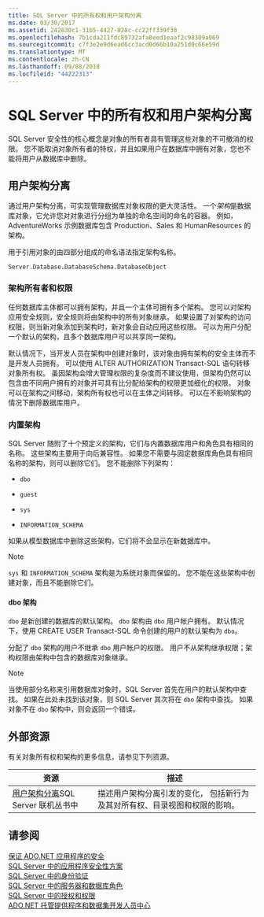 ```yaml
---
title: SQL Server 中的所有权和用户架构分离
ms.date: 03/30/2017
ms.assetid: 242830c1-31b5-4427-828c-cc22ff339f30
ms.openlocfilehash: 7b1cda211fdc89732afa8eed1eaaf2c98309a969
ms.sourcegitcommit: c7f3e2e9d6ead6cc3acd0d66b10a251d0c66e59d
ms.translationtype: MT
ms.contentlocale: zh-CN
ms.lasthandoff: 09/08/2018
ms.locfileid: "44222313"
---
```

# <a name="ownership-and-user-schema-separation-in-sql-server"></a>SQL Server 中的所有权和用户架构分离
SQL Server 安全性的核心概念是对象的所有者具有管理这些对象的不可撤消的权限。 您不能取消对象所有者的特权，并且如果用户在数据库中拥有对象，您也不能将用户从数据库中删除。  
  
## <a name="user-schema-separation"></a>用户架构分离  
 通过用户架构分离，可实现管理数据库对象权限的更大灵活性。 一个*架构*是数据库对象，它允许您对对象进行分组为单独的命名空间的命名的容器。 例如，AdventureWorks 示例数据库包含 Production、Sales 和 HumanResources 的架构。  
  
 用于引用对象的由四部分组成的命名语法指定架构名称。  
  
```  
Server.Database.DatabaseSchema.DatabaseObject  
```  
  
### <a name="schema-owners-and-permissions"></a>架构所有者和权限  
 任何数据库主体都可以拥有架构，并且一个主体可拥有多个架构。 您可以对架构应用安全规则，安全规则将由架构中的所有对象继承。 如果设置了对架构的访问权限，则当新对象添加到架构时，新对象会自动应用这些权限。 可以为用户分配一个默认的架构，且多个数据库用户可以共享同一架构。  
  
 默认情况下，当开发人员在架构中创建对象时，该对象由拥有架构的安全主体而不是开发人员拥有。 可以使用 ALTER AUTHORIZATION Transact-SQL 语句转移对象所有权。 虽因架构会增大管理权限的复杂度而不建议使用，但架构仍然可以包含由不同用户拥有的对象并可具有比分配给架构的权限更加细化的权限。 对象可以在架构之间移动，架构所有权也可以在主体之间转移。 可以在不影响架构的情况下删除数据库用户。  
  
### <a name="built-in-schemas"></a>内置架构  
 SQL Server 随附了十个预定义的架构，它们与内置数据库用户和角色具有相同的名称。 这些架构主要用于向后兼容性。 如果您不需要与固定数据库角色具有相同名称的架构，则可以删除它们。 您不能删除下列架构：  
  
-   `dbo`  
  
-   `guest`  
  
-   `sys`  
  
-   `INFORMATION_SCHEMA`  
  
 如果从模型数据库中删除这些架构，它们将不会显示在新数据库中。  
  
> [!NOTE]
>  `sys` 和 `INFORMATION_SCHEMA` 架构是为系统对象而保留的。 您不能在这些架构中创建对象，而且不能删除它们。  
  
#### <a name="the-dbo-schema"></a>dbo 架构  
 `dbo` 是新创建的数据库的默认架构。 `dbo` 架构由 `dbo` 用户帐户拥有。 默认情况下，使用 CREATE USER Transact-SQL 命令创建的用户的默认架构为 `dbo`。  
  
 分配了 `dbo` 架构的用户不继承 `dbo` 用户帐户的权限。 用户不从架构继承权限；架构权限由架构中包含的数据库对象继承。  
  
> [!NOTE]
>  当使用部分名称来引用数据库对象时，SQL Server 首先在用户的默认架构中查找。 如果在此处未找到该对象，则 SQL Server 其次将在 `dbo` 架构中查找。 如果对象不在 `dbo` 架构中，则会返回一个错误。  
  
## <a name="external-resources"></a>外部资源  
 有关对象所有权和架构的更多信息，请参见下列资源。  
  
|资源|描述|  
|--------------|-----------------|  
|[用户架构分离](https://msdn.microsoft.com/library/ms190387.aspx)SQL Server 联机丛书中|描述用户架构分离引发的变化， 包括新行为及其对所有权、目录视图和权限的影响。|  
  
## <a name="see-also"></a>请参阅  
 [保证 ADO.NET 应用程序的安全](../../../../../docs/framework/data/adonet/securing-ado-net-applications.md)  
 [SQL Server 中的应用程序安全性方案](../../../../../docs/framework/data/adonet/sql/application-security-scenarios-in-sql-server.md)  
 [SQL Server 中的身份验证](../../../../../docs/framework/data/adonet/sql/authentication-in-sql-server.md)  
 [SQL Server 中的服务器和数据库角色](../../../../../docs/framework/data/adonet/sql/server-and-database-roles-in-sql-server.md)  
 [SQL Server 中的授权和权限](../../../../../docs/framework/data/adonet/sql/authorization-and-permissions-in-sql-server.md)  
 [ADO.NET 托管提供程序和数据集开发人员中心](https://go.microsoft.com/fwlink/?LinkId=217917)

